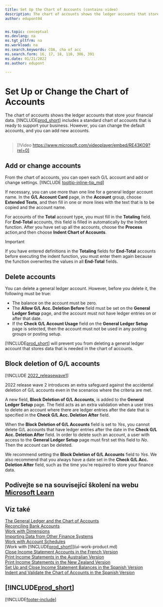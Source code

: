 ```yaml
---
title: Set Up the Chart of Accounts (contains video)
description: The chart of accounts shows the ledger accounts that store your financial data. You can change the default accounts in the COA, and you can add new accounts.
author: edupont04


ms.topic: conceptual
ms.devlang: na
ms.tgt_pltfrm: na
ms.workload: na
ms.search.keywords: COA, cha of acc
ms.search.form: 16, 17, 18, 118, 386, 391
ms.date: 01/21/2022
ms.author: edupont

---
```

# Set Up or Change the Chart of Accounts

The chart of accounts shows the ledger accounts that store your financial data. [!INCLUDE[prod_short](includes/prod_short.md)] includes a standard chart of accounts that is ready to support your business.
However, you can change the default accounts, and you can add new accounts.
<br><br>

> [!Video https://www.microsoft.com/videoplayer/embed/RE43KO9?rel=0]

## Add or change accounts

From the chart of accounts, you can open each G/L account and add or change settings. [!INCLUDE [tooltip-inline-tip_md](includes/tooltip-inline-tip_md.md)]

If necessary, you can use more than one line for a general ledger account name. In the **G/L Account Card** page, in the **Account** group, choose **Extended Texts**, and then fill in one or more lines with the text that is to be copied and the account name.

For accounts of the **Total** account type, you must fill in the **Totaling** field. For **End-Total** accounts, this field is filled in automatically by the Indent function. After you have set up all the accounts, choose the **Process** action,and then choose **Indent Chart of Accounts**.

> [!IMPORTANT]
> If you have entered definitions in the **Totaling** fields for **End-Total** accounts before executing the indent function, you must enter them again because the function overwrites the values in all **End-Total** fields.

## Delete accounts

You can delete a general ledger account. However, before you delete it, the following must be true:

* The balance on the account must be zero.
* The **Allow G/L Acc. Deletion Before** field must be set on the **General Ledger Setup** page, and the account must not have ledger entries on or after that date.
* If the **Check G/L Account Usage** field on the **General Ledger Setup** page is selected, then the account must not be used in any posting groups or posting setup.

[!INCLUDE[prod_short](includes/prod_short.md)] will prevent you from deleting a general ledger account that stores data that is needed in the chart of accounts.

## Block deletion of G/L accounts

[!INCLUDE [2022_releasewave1](includes/2022_releasewave1.md)]

2022 release wave 2 introduces an extra safeguard against the accidental deletion of G/L accounts even in the scenarios where the criteria are met.

A new field, **Block Deletion of G/L Accounts**, is added to the **General Ledger Setup** page. The field acts as an extra validation when a user tries to delete an account where there are ledger entries after the date that is specified in the **Check G/L Acc. Deletion After** field.

When the **Block Deletion of G/L Accounts** field is set to *Yes*, you cannot delete G/L accounts that have ledger entries after the date in the **Check G/L Acc. Deletion After** field. In order to delete such an account, a user with access to the **General Ledger Setup** page must first set this field to *No*. Then the account can be deleted.

We recommend setting the **Block Deletion of G/L Accounts** field to *Yes*. We also recommend that you always have a date set in the **Check G/L Acc. Deletion After** field, such as the time you're required to store your finance data.

## Podívejte se na související školení na webu [Microsoft Learn](/learn/modules/chart-accounts-dynamics-365-business-central/index)

## Viz také

[The General Ledger and the Chart of Accounts](finance-general-ledger.md)  
[Reconciling Bank Accounts](bank-manage-bank-accounts.md)  
[Work with Dimensions](finance-dimensions.md)  
[Importing Data from Other Finance Systems](across-import-data-configuration-packages.md)  
[Work with Account Schedules](bi-how-work-account-schedule.md)  
[Work with [!INCLUDE[prod_short](includes/prod_short.md)]](ui-work-product.md)  
[Close Income Statement Accounts in the French Version](LocalFunctionality/France/how-to-close-income-statement-accounts.md)  
[Print Income Statements in the Australian Version](LocalFunctionality/Australia/how-to-print-income-statements.md)  
[Print Income Statements in the New Zealand Version](LocalFunctionality/NewZealand/how-to-print-income-statements.md)  
[Set Up and Close Income Statement Balances in the Spanish Version](LocalFunctionality/Spain/how-to-set-up-and-close-income-statement-balances.md)  
[Indent and Validate the Chart of Accounts in the Spanish Version](LocalFunctionality/Spain/how-to-indent-and-validate-chart-of-accounts.md)

## [!INCLUDE[prod_short](includes/free_trial_md.md)]


[!INCLUDE[footer-include](includes/footer-banner.md)]